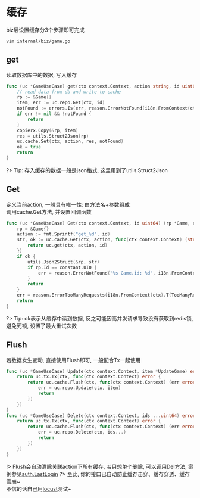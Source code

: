# 缓存

biz层设置缓存分3个步骤即可完成

```bash
vim internal/biz/game.go
```

## get

读取数据库中的数据, 写入缓存

```go
func (uc *GameUseCase) get(ctx context.Context, action string, id uint64) (res string, ok bool) {
	// read data from db and write to cache
	rp := &Game{}
	item, err := uc.repo.Get(ctx, id)
	notFound := errors.Is(err, reason.ErrorNotFound(i18n.FromContext(ctx).T(RecordNotFound)))
	if err != nil && !notFound {
		return
	}
	copierx.Copy(&rp, item)
	res = utils.Struct2Json(rp)
	uc.cache.Set(ctx, action, res, notFound)
	ok = true
	return
}
```

?> Tip: 存入缓存的数据一般是json格式, 这里用到了utils.Struct2Json

## Get

定义当前action, 一般具有唯一性: 由方法名+参数组成  
调用cache.Get方法, 并设置回调函数

```go
func (uc *GameUseCase) Get(ctx context.Context, id uint64) (rp *Game, err error) {
	rp = &Game{}
	action := fmt.Sprintf("get_%d", id)
	str, ok := uc.cache.Get(ctx, action, func(ctx context.Context) (string, bool) {
		return uc.get(ctx, action, id)
	})
	if ok {
		utils.Json2Struct(&rp, str)
		if rp.Id == constant.UI0 {
			err = reason.ErrorNotFound("%s Game.id: %d", i18n.FromContext(ctx).T(RecordNotFound), id)
		}
		return
	}
	err = reason.ErrorTooManyRequests(i18n.FromContext(ctx).T(TooManyRequests))
	return
}
```

?> Tip: ok表示从缓存中读到数据, 反之可能因高并发请求导致没有获取到redis锁, 避免死锁, 设置了最大重试次数

## Flush

若数据发生变动, 直接使用Flush即可, 一般配合Tx一起使用

```go
func (uc *GameUseCase) Update(ctx context.Context, item *UpdateGame) error {
	return uc.tx.Tx(ctx, func(ctx context.Context) error {
		return uc.cache.Flush(ctx, func(ctx context.Context) (err error) {
			err = uc.repo.Update(ctx, item)
			return
		})
	})
}
func (uc *GameUseCase) Delete(ctx context.Context, ids ...uint64) error {
	return uc.tx.Tx(ctx, func(ctx context.Context) error {
		return uc.cache.Flush(ctx, func(ctx context.Context) (err error) {
			err = uc.repo.Delete(ctx, ids...)
			return
		})
	})
}
```

!> Flush会自动清除关联action下所有缓存, 若只想单个删除, 可以调用Del方法,
案例参见[auth.LastLogin](https://github.com/go-cinch/auth/blob/dev/internal/biz/user.go#L275)
?> 至此, 你的接口已自动防止缓存击穿、缓存穿透、缓存雪崩~  
不信的话自己用[locust](https://locust.io)测试~